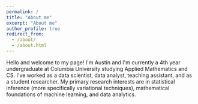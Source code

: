 ```yaml
---
permalink: /
title: "About me"
excerpt: "About me"
author_profile: true
redirect_from: 
  - /about/
  - /about.html
---
```


Hello and welcome to my page! I'm Austin and I'm currently a 4th year undergraduate at Columbia University studying Applied Mathematics and CS. I've worked as a data scientist, data analyst, teaching assistant, and as a student researcher. My primary research interests are in statistical inference (more specifically variational techniques), mathematical foundations of machine learning, and data analytics. 




